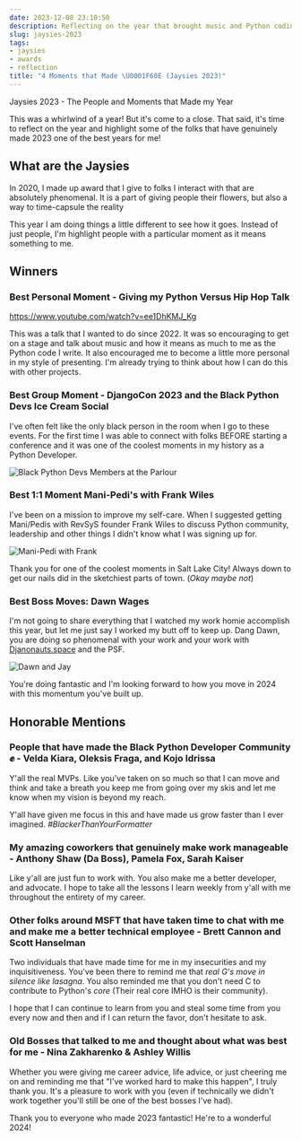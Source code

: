 ```yaml
---
date: 2023-12-08 23:10:50
description: Reflecting on the year that brought music and Python coding moments together.
slug: jaysies-2023
tags:
- jaysies
- awards
- reflection
title: "4 Moments that Made \U0001F60E (Jaysies 2023)"
---
```


Jaysies 2023 - The People and Moments that Made my Year

This was a whirlwind of a year! But it's come to a close. That said, it's time to reflect on the year and highlight some of the folks that have genuinely made 2023 one of the best years for me!

## What are the Jaysies

In 2020, I made up award that I give to folks I interact with that are absolutely phenomenal. It is a part of giving people their flowers, but also a way to time-capsule the reality

This year I am doing things a little different to see how it goes. Instead of just people, I'm highlight people with a particular moment as it means something to me.

## Winners

### Best Personal Moment - Giving my Python Versus Hip Hop Talk

<https://www.youtube.com/watch?v=ee1DhKMJ_Kg>

This was a talk that I wanted to do since 2022. It was so encouraging to get on a stage and talk about music and how it means as much to me as the Python code I write. It also encouraged me to become a little more personal in my style of presenting. I'm already trying to think about how I can do this with other projects.

### Best Group Moment - DjangoCon 2023 and the Black Python Devs Ice Cream Social

I've often felt like the only black person in the room when I go to these events. For the first time I was able to connect with folks BEFORE starting a conference and it was one of the coolest moments in my history as a Python Developer.

![Black Python Devs Members at the Parlour](https://jmblogstorrage.blob.core.windows.net/media/media/DCUS%20IceCream%20Social.jpg)


### Best 1:1 Moment Mani-Pedi's with Frank Wiles

I've been on a mission to improve my self-care. When I suggested getting Mani/Pedis with RevSyS founder Frank Wiles to discuss Python community, leadership and other things I didn't know what I was signing up for.

![Mani-Pedi with Frank](https://jmblogstorrage.blob.core.windows.net/media/media/Frank-and-Jay-mani-pedi.jpeg)

Thank you for one of the coolest moments in Salt Lake City! Always down to get our nails did in the sketchiest parts of town. (_Okay maybe not_)

### Best Boss Moves: Dawn Wages

I'm not going to share everything that I watched my work homie accomplish this year, but let me just say I worked my butt off to keep up. Dang Dawn, you are doing so phenomenal with your work and your work with [Djanonauts.space](https://djangonaut.space) and the PSF.

![Dawn and Jay](https://jmblogstorrage.blob.core.windows.net/media/media/jay-dawn-pyconus-2023.jpeg)

You're doing fantastic and I'm looking forward to how you move in 2024 with this momentum you've built up.

## Honorable Mentions

### People that have made the Black Python Developer Community ✊ - Velda Kiara, Oleksis Fraga, and Kojo Idrissa

Y'all the real MVPs. Like you've taken on so much so that I can move and think and take a breath you keep me from going over my skis and let me know when my vision is beyond my reach.

Y'all have given me focus in this and have made us grow faster than I ever imagined. _#BlackerThanYourFormatter_

### My amazing coworkers that genuinely make work manageable - Anthony Shaw (Da Boss), Pamela Fox, Sarah Kaiser

Like y'all are just fun to work with. You also make me a better developer, and advocate. I hope to take all the lessons I learn weekly from y'all with me throughout the entirety of my career.

### Other folks around MSFT that have taken time to chat with me and make me a better technical employee - Brett Cannon and Scott Hanselman

Two individuals that have made time for me in my insecurities and my inquisitiveness. You've been there to remind me that _real G's move in silence like lasagna_. You also reminded me that you don't need C to contribute to Python's _core_ (Their real core IMHO is their community).

I hope that I can continue to learn from you and steal some time from you every now and then and if I can return the favor, don't hesitate to ask.

### Old Bosses that talked to me and thought about what was best for me - Nina Zakharenko & Ashley Willis

Whether you were giving me career advice, life advice, or just cheering me on and reminding me that "I've worked hard to make this happen", I truly thank you. It's a pleasure to work with you (even if technically we didn't work together you'll still be one of the best bosses I've had).

Thank you to everyone who made 2023 fantastic! He're to a wonderful 2024!
